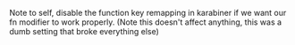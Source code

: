 Note to self, disable the function key remapping in karabiner
if we want our fn modifier to work properly.
(Note this doesn't affect anything, this was a dumb setting that broke everything else)
